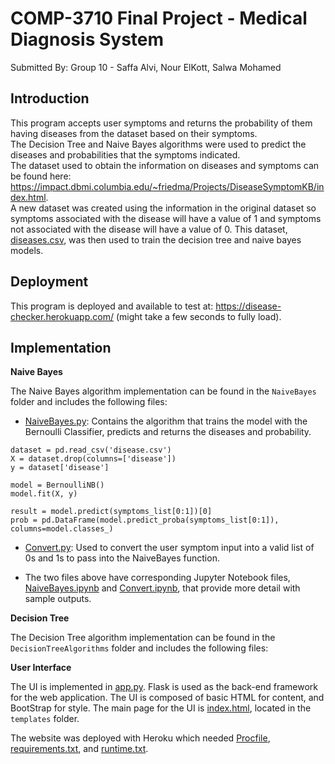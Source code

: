 # COMP-3710 Final Project - Medical Diagnosis System
Submitted By: Group 10 - Saffa Alvi, Nour ElKott, Salwa Mohamed 

## Introduction
This program accepts user symptoms and returns the probability of them having diseases from the dataset based on their symptoms.  
The Decision Tree and Naive Bayes algorithms were used to predict the diseases and probabilities that the symptoms indicated.  
The dataset used to obtain the information on diseases and symptoms can be found here: https://impact.dbmi.columbia.edu/~friedma/Projects/DiseaseSymptomKB/index.html.  
A new dataset was created using the information in the original dataset so symptoms associated with the disease will have a value of 1 and symptoms not associated with the disease will have a value of 0. This dataset, [diseases.csv](https://github.com/jumana-s/3710-Project/blob/main/disease.csv), was then used to train the decision tree and naive bayes models.

## Deployment
This program is deployed and available to test at: https://disease-checker.herokuapp.com/ (might take a few seconds to fully load).

## Implementation 
**Naive Bayes**  

The Naive Bayes algorithm implementation can be found in the `NaiveBayes` folder and includes the following files:
- [NaiveBayes.py](https://github.com/jumana-s/3710-Project/blob/main/NaiveBayes.py): Contains the algorithm that trains the model with the Bernoulli Classifier, predicts and returns the diseases and probability.
```
dataset = pd.read_csv('disease.csv')
X = dataset.drop(columns=['disease'])
y = dataset['disease']

model = BernoulliNB()
model.fit(X, y)

result = model.predict(symptoms_list[0:1])[0]
prob = pd.DataFrame(model.predict_proba(symptoms_list[0:1]), columns=model.classes_)
```
- [Convert.py](https://github.com/jumana-s/3710-Project/blob/main/Convert.py): Used to convert the user symptom input into a valid list of 0s and 1s to pass into the NaiveBayes function.

- The two files above have corresponding Jupyter Notebook files, [NaiveBayes.ipynb](https://github.com/jumana-s/3710-Project/blob/main/NaiveBayes.ipynb) and [Convert.ipynb](https://github.com/jumana-s/3710-Project/blob/main/Convert.ipynb), that provide more detail with sample outputs.

**Decision Tree** 

The Decision Tree algorithm implementation can be found in the `DecisionTreeAlgorithms` folder and includes the following files:



**User Interface**

The UI is implemented in [app.py](https://github.com/jumana-s/3710-Project/blob/main/app.py).  Flask is used as the back-end framework for the web application.  The UI is composed of basic HTML for content, and BootStrap for style.  The main page for the UI is [index.html](https://github.com/jumana-s/3710-Project/blob/main/templates/index.html), located in the `templates` folder.

The website was deployed with Heroku which needed [Procfile](https://github.com/jumana-s/3710-Project/blob/main/Procfile), [requirements.txt](https://github.com/jumana-s/3710-Project/blob/main/requirements.txt), and [runtime.txt](https://github.com/jumana-s/3710-Project/blob/main/runtime.txt).
